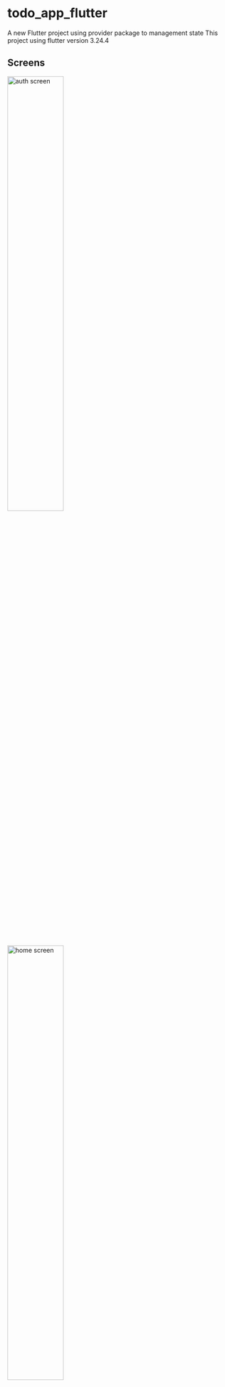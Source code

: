# todo_app_flutter

A new Flutter project using provider package to management state 
This project using flutter version 3.24.4

## Screens
<img src="./screenshots/auth.gif" alt="auth screen" width="50%"/>

<img src="./screenshots/home.gif"  alt="home screen" width="50%"/>

## How to dev
type this command in terminal
```sh
  - chmod +x build_apk.sh
  - ./runner.sh
```
or 
```sh
  flutter pub get
  flutter gen-l10n
  flutter run
```
using this command when you want to add some assets (image, font,, etc.)
```sh
  flutter pub run build_runner build --delete-conflicting-outputs
```


### Project Structure
```
$PROJECT_ROOT
├── lib                  # Main application code
│   ├── common/widgets   # Reusable UI components (widgets)
│   ├── gen              # Folder for generated code (e.g., from build_runner)
│   ├── l10n             # Localization files
│   ├── models           # Data models (e.g., User, Task, etc.)
│   ├── pages            # Screens and page layouts
│   ├── service          # API service and network calls
│   ├── theme            # Theme of app
│   └── utils            # Utility functions and helpers
├── assets               # Static resources (images, fonts, etc.)
└── pubspec.yaml         # Flutter project configuration file
```
